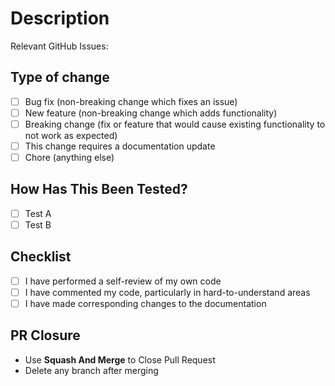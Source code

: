 # Description

<!-- Please include a summary of the change -->

Relevant GitHub Issues:

## Type of change

<!-- Select all options that are relevant. -->

- [ ] Bug fix (non-breaking change which fixes an issue)
- [ ] New feature (non-breaking change which adds functionality)
- [ ] Breaking change (fix or feature that would cause existing functionality to
      not work as expected)
- [ ] This change requires a documentation update
- [ ] Chore (anything else)

## How Has This Been Tested?

<!-- Summary of tests conducted -->

- [ ] Test A
- [ ] Test B

## Checklist

- [ ] I have performed a self-review of my own code
- [ ] I have commented my code, particularly in hard-to-understand areas
- [ ] I have made corresponding changes to the documentation

## PR Closure

- Use **Squash And Merge** to Close Pull Request
- Delete any branch after merging
